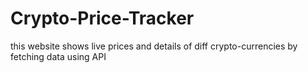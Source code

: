 # Crypto-Price-Tracker
this website shows live prices and details of diff crypto-currencies by fetching data using API

